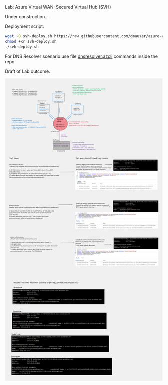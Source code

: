 Lab: Azure Virtual WAN: Secured Virtual Hub (SVH)

Under construction...

Deployment script: 
```bash
wget -O svh-deploy.sh https://raw.githubusercontent.com/dmauser/azure-virtualwan/main/secured-vhub/svh-deploy.azcli
chmod +xr svh-deploy.sh
./svh-deploy.sh
```

For DNS Resolver scenario use file [dnsresolver.azcli](https://github.com/dmauser/azure-virtualwan/blob/main/secured-vhub/dnsresolver.azcli) commands inside the repo.

Draft of Lab outcome.

![](./media/svh-dnsresolver.png)

